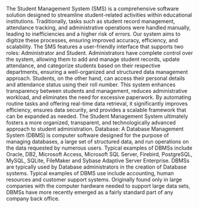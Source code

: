 The Student Management System (SMS) is a comprehensive software solution designed to streamline student-related activities within educational institutions. Traditionally, tasks such as student record management, attendance tracking, and administrative operations were handled manually, leading to inefficiencies and a higher risk of errors. Our system aims to digitize these processes, ensuring improved accuracy, efficiency, and scalability. The SMS features a user-friendly interface that supports two roles: Administrator and Student. Administrators have complete control over the system, allowing them to add and manage student records, update attendance, and categorize students based on their respective departments, ensuring a well-organized and structured data management approach. Students, on the other hand, can access their personal details and attendance status using their roll number. This system enhances transparency between students and management, reduces administrative workload, and eliminates the need for excessive paperwork. By automating routine tasks and offering real-time data retrieval, it significantly improves efficiency, ensures data security, and provides a scalable framework that can be expanded as needed. The Student Management System ultimately fosters a more organized, transparent, and technologically advanced approach to student administration.
Database: 
A Database Management System (DBMS) is computer software designed for the purpose of managing databases, a large set of structured data, and run operations on the data requested by numerous users. Typical examples of DBMSs include Oracle, DB2, Microsoft Access, Microsoft SQL Server, Firebird, PostgreSQL, MySQL, SQLite, FileMaker and Sybase Adaptive Server Enterprise. DBMSs are typically used by Database administrators in the creation of Database systems. Typical examples of DBMS use include accounting, human resources and customer support systems. Originally found only in large companies with the computer hardware needed to support large data sets, DBMSs have more recently emerged as a fairly standard part of any company back office.
